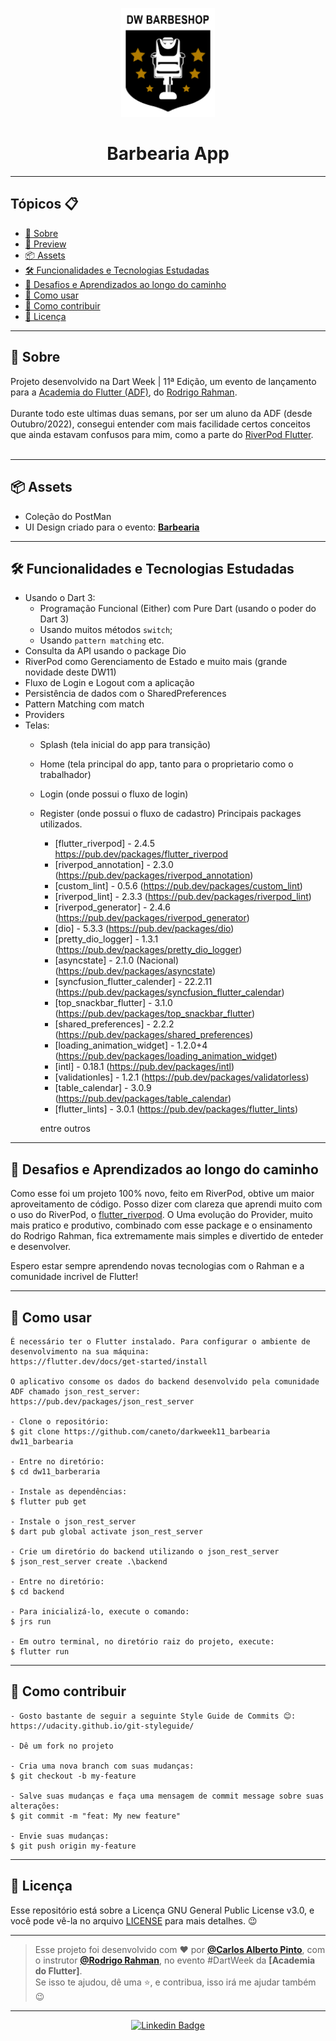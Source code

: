 <p align="center">
    <img src="https://github.com/caneto/darkweek11_barbearia/blob/main/dw_barbershop/assets/images/imgLogo.png" width="150" alt="Logo App Barbearia"/>
</p>

<h1 align="center">Barbearia App</h1>

---

<h2>Tópicos 📋</h2>

   <p>

   - [📖 Sobre](#-sobre)
   - [📱 Preview](#-preview)
   - [📦 Assets](#-assets)
   - [🛠️ Funcionalidades e Tecnologias Estudadas](#%EF%B8%8F-funcionalidades-e-tecnologias-estudadas)
   - [🤯 Desafios e Aprendizados ao longo do caminho](#-desafios-e-aprendizados-ao-longo-do-caminho)
   - [🤔 Como usar](#-como-usar)
   - [💪 Como contribuir](#-como-contribuir)
   - [📝 Licença](#-licença)

   </p>

---

<h2>📖 Sobre</h2>

<p>
    Projeto desenvolvido na Dart Week | 11ª Edição, um evento de lançamento para a <a href="http://academiadoflutter.com.br/">Academia do Flutter (ADF)</a>, do <a href="https://github.com/rodrigorahman">Rodrigo Rahman</a>.<br><br>
    Durante todo este ultimas duas semans, por ser um aluno da ADF (desde Outubro/2022), consegui entender com mais facilidade certos conceitos que ainda estavam confusos para mim, como a parte do <a href="https://pub.dev/packages/flutter_riverpod">RiverPod Flutter</a>.<br>
    <br>
</p>


---

<h2>📦 Assets</h2>

- Coleção do PostMan 
- UI Design criado para o evento: <a href="https://www.figma.com/file/FTkFmMrmIMUipkJ8FrcWfb/DW-Barbeshop?type=design&node-id=0-1&mode=design&t=lq1OHCPQ3DDpp4Zx-0">**Barbearia**</a>
---   

<h2>🛠️ Funcionalidades e Tecnologias Estudadas</h2>

- Usando o Dart 3:
    - Programação Funcional (Either) com Pure Dart (usando o poder do Dart 3)
    - Usando muitos métodos `switch`;
    - Usando `pattern matching` etc.
- Consulta da API usando o package Dio
- RiverPod como Gerenciamento de Estado e muito mais (grande novidade deste DW11)
- Fluxo de Login e Logout com a aplicação
- Persistência de dados com o SharedPreferences
- Pattern Matching com match
- Providers
- Telas: 
  - Splash (tela inicial do app para transição)
  - Home (tela principal do app, tanto para o proprietario como o trabalhador)
  - Login (onde possui o fluxo de login)
  - Register (onde possui o fluxo de cadastro)
   Principais packages utilizados.
    - [flutter_riverpod] - 2.4.5 https://pub.dev/packages/flutter_riverpod
    - [riverpod_annotation] - 2.3.0 (https://pub.dev/packages/riverpod_annotation)
    - [custom_lint] - 0.5.6 (https://pub.dev/packages/custom_lint)
    - [riverpod_lint] - 2.3.3 (https://pub.dev/packages/riverpod_lint)
    - [riverpod_generator] - 2.4.6 (https://pub.dev/packages/riverpod_generator)
    - [dio] - 5.3.3 (https://pub.dev/packages/dio)
    - [pretty_dio_logger] - 1.3.1 (https://pub.dev/packages/pretty_dio_logger)
    - [asyncstate] - 2.1.0 (Nacional) (https://pub.dev/packages/asyncstate)
    - [syncfusion_flutter_calender] - 22.2.11 (https://pub.dev/packages/syncfusion_flutter_calendar)
    - [top_snackbar_flutter] - 3.1.0 (https://pub.dev/packages/top_snackbar_flutter)
    - [shared_preferences] - 2.2.2 (https://pub.dev/packages/shared_preferences)
    - [loading_animation_widget] - 1.2.0+4 (https://pub.dev/packages/loading_animation_widget)
    - [intl] - 0.18.1 (https://pub.dev/packages/intl)
    - [validationles] - 1.2.1 (https://pub.dev/packages/validatorless)
    - [table_calendar] - 3.0.9 (https://pub.dev/packages/table_calendar)
    - [flutter_lints] - 3.0.1 (https://pub.dev/packages/flutter_lints)
         
    entre outros
</p>

---

<h2>🤯 Desafios e Aprendizados ao longo do caminho</h2>

   <p>
   Como esse foi um projeto 100% novo, feito em RiverPod, obtive um maior aproveitamento de código. Posso dizer com clareza que aprendi muito com o uso do RiverPod, o <a href="https://pub.dev/packages/flutter_riverpod">flutter_riverpod</a>. O Uma evolução do Provider, muito mais pratico e produtivo, combinado com esse package e o ensinamento do Rodrigo Rahman, fica extremamente mais simples e divertido de enteder e desenvolver.<br>
 
   Espero estar sempre aprendendo novas tecnologias com o Rahman e a comunidade incrivel de Flutter!
   </p>

---

<h2>🤔 Como usar</h2>

   ```
   É necessário ter o Flutter instalado. Para configurar o ambiente de desenvolvimento na sua máquina:
   https://flutter.dev/docs/get-started/install

   O aplicativo consome os dados do backend desenvolvido pela comunidade ADF chamado json_rest_server:
   https://pub.dev/packages/json_rest_server

   - Clone o repositório:
   $ git clone https://github.com/caneto/darkweek11_barbearia dw11_barbearia

   - Entre no diretório:
   $ cd dw11_barberaria

   - Instale as dependências:
   $ flutter pub get

   - Instale o json_rest_server
   $ dart pub global activate json_rest_server

   - Crie um diretório do backend utilizando o json_rest_server
   $ json_rest_server create .\backend

   - Entre no diretório:
   $ cd backend

   - Para inicializá-lo, execute o comando:
   $ jrs run

   - Em outro terminal, no diretório raiz do projeto, execute:
   $ flutter run
   ```

---

<h2>💪 Como contribuir</h2>

   ```
   - Gosto bastante de seguir a seguinte Style Guide de Commits 😊:
   https://udacity.github.io/git-styleguide/

   - Dê um fork no projeto 

   - Cria uma nova branch com suas mudanças:
   $ git checkout -b my-feature

   - Salve suas mudanças e faça uma mensagem de commit message sobre suas alterações:
   $ git commit -m "feat: My new feature"

   - Envie suas mudanças:
   $ git push origin my-feature
   ```

---


<h2>📝 Licença</h2>

<p>
   Esse repositório está sobre a Licença GNU General Public License v3.0, e você pode vê-la no arquivo <a href="https://github.com/caneto/darkweek9_vakinha_burger/blob/main/LICENSE">LICENSE</a> para mais detalhes. 😉
</p>


---

   >Esse projeto foi desenvolvido com ❤️ por **[@Carlos Alberto Pinto](https://www.linkedin.com/in/canetorj/)**, com o instrutor **[@Rodrigo Rahman](https://br.linkedin.com/in/rodrigo-rahman)**, no evento #DartWeek da **[Academia do Flutter]**.<br>
   Se isso te ajudou, dê uma ⭐, e contribua, isso irá me ajudar também 😉

---

   <div align="center">

   [![Linkedin Badge](https://img.shields.io/badge/-Carlos%20Alberto-292929?style=flat-square&logo=Linkedin&logoColor=white&link=https://www.linkedin.com/in/canetorj/)](https://www.linkedin.com/in/canetorj/)

   </div>

